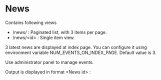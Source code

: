 # News

Contains following views
* /news/ : Paginated list, with 3 items per page.
* /news/\<id> : Single item view.

3 latest news are displayed at index page. You can configure it using
environment variable NUM_EVENTS_ON_INDEX_PAGE. Default value is 3.

Use administrator panel to manage events.

Output is displayed in format \<News id> : <News Title>
